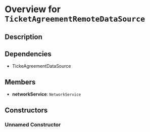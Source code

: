# Overview for `TicketAgreementRemoteDataSource`

## Description



## Dependencies

- TickeAgreementDataSource

## Members

- **networkService**: `NetworkService`
## Constructors

### Unnamed Constructor


